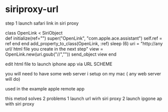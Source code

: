 siriproxy-url
=============

step 1 launch safari link in siri proxy

  
  class OpenLink < SiriObject                                                                      
    def initialize(ref="")
    super("OpenLink", "com.apple.ace.assistant")
    self.ref = ref
end
end
add_property_to_class(OpenLink, :ref)
sleep (6)
uri = "http://any url/ html file you create in the next step"
view = OpenLink.new(uri.gsub("//",""))
send_object view
end

edit html file to launch iphone app via URL SCHEME 

you will need to have some web server i setup on my mac ( any web server will do)

 <html>
  <head>
    <title>IU Webmaster redirect</title>
    <META http-equiv="refresh" content="0;URL=REMOTE://">
</html>

used in the example  apple remote app 

this metod solves 2 problems 
1 launch url wirh siri proxy
2 launch ipgone ap with siri proxy

